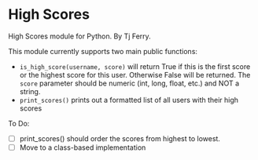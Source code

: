 High Scores
===========

High Scores module for Python.
By Tj Ferry.

This module currently supports two main public functions:
+ `is_high_score(username, score)` will return True if this is the first score or the highest score for this user.  Otherwise False will be returned.  The `score` parameter should be numeric (int, long, float, etc.) and NOT a string.
+ `print_scores()` prints out a formatted list of all users with their high scores

To Do: 
- [ ] print_scores() should order the scores from highest to lowest.
- [ ] Move to a class-based implementation